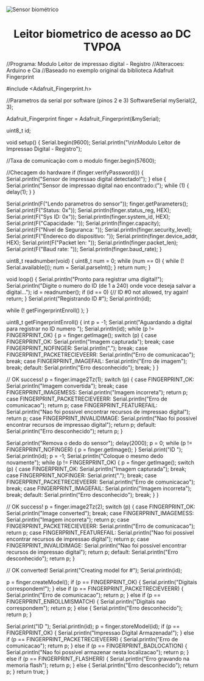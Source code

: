 ![Sensor biométrico](https://github.com/ElisandroSoares/ElisandroSoares/assets/142903512/7859cb6f-b370-497d-be42-9d6a362f6e4a)

<h1 align="center"> Leitor biometrico de acesso ao DC TVPOA </h1>

//Programa: Modulo Leitor de impressao digital - Registro
//Alteracoes: Arduino e Cia
//Baseado no exemplo original da biblioteca Adafruit Fingerprint

#include <Adafruit_Fingerprint.h>

//Parametros da serial por software (pinos 2 e 3)
SoftwareSerial mySerial(2, 3);

Adafruit_Fingerprint finger = Adafruit_Fingerprint(&mySerial);

uint8_t id;

void setup()
{
  Serial.begin(9600);
  Serial.println("\n\nModulo Leitor de Impressao Digital - Registro");

  //Taxa de comunicação com o modulo
  finger.begin(57600);

  //Checagem do hardware
  if (finger.verifyPassword()) {
    Serial.println("Sensor de impressao digital detectado!");
  } else {
    Serial.println("Sensor de impressao digital nao encontrado:(");
    while (1) {
      delay(1);
    }
  }

  Serial.println(F("Lendo parametros do sensor"));
  finger.getParameters();
  Serial.print(F("Status: 0x")); Serial.println(finger.status_reg, HEX);
  Serial.print(F("Sys ID: 0x")); Serial.println(finger.system_id, HEX);
  Serial.print(F("Capacidade: ")); Serial.println(finger.capacity);
  Serial.print(F("Nivel de Seguranca: ")); Serial.println(finger.security_level);
  Serial.print(F("Endereco do dispositivo: ")); Serial.println(finger.device_addr, HEX);
  Serial.print(F("Packet len: ")); Serial.println(finger.packet_len);
  Serial.print(F("Baud rate: ")); Serial.println(finger.baud_rate);
}

uint8_t readnumber(void)
{
  uint8_t num = 0;
  while (num == 0) {
    while (! Serial.available());
    num = Serial.parseInt();
  }
  return num;
}

void loop()
{
  Serial.println("Pronto para registrar uma digital!");
  Serial.println("Digite o numero do ID (de 1 a 240) onde voce deseja salvar a digital...");
  id = readnumber();
  if (id == 0) {// ID #0 not allowed, try again!
    return;
  }
  Serial.print("Registrando ID #");
  Serial.println(id);

  while (!  getFingerprintEnroll() );
}

uint8_t getFingerprintEnroll()
{
  int p = -1;
  Serial.print("Aguardando a digital para registrar no ID numero "); Serial.println(id);
  while (p != FINGERPRINT_OK) {
    p = finger.getImage();
    switch (p) {
      case FINGERPRINT_OK:
        Serial.println("Imagem capturada");
        break;
      case FINGERPRINT_NOFINGER:
        Serial.println(".");
        break;
      case FINGERPRINT_PACKETRECIEVEERR:
        Serial.println("Erro de comunicacao");
        break;
      case FINGERPRINT_IMAGEFAIL:
        Serial.println("Erro de imagem");
        break;
      default:
        Serial.println("Erro desconhecido");
        break;
    }
  }

  // OK success!
  p = finger.image2Tz(1);
  switch (p)
  {
    case FINGERPRINT_OK:
      Serial.println("Imagem convertida");
      break;
    case FINGERPRINT_IMAGEMESS:
      Serial.println("Imagem incorreta");
      return p;
    case FINGERPRINT_PACKETRECIEVEERR:
      Serial.println("Erro de comunicacao");
      return p;
    case FINGERPRINT_FEATUREFAIL:
      Serial.println("Nao foi possivel encontrar recursos de impressao digital");
      return p;
    case FINGERPRINT_INVALIDIMAGE:
      Serial.println("Nao foi possivel encontrar recursos de impressao digital");
      return p;
    default:
      Serial.println("Erro desconhecido");
      return p;
  }

  Serial.println("Remova o dedo do sensor");
  delay(2000);
  p = 0;
  while (p != FINGERPRINT_NOFINGER) {
    p = finger.getImage();
  }
  Serial.print("ID "); Serial.println(id);
  p = -1;
  Serial.println("Coloque o mesmo dedo novamente");
  while (p != FINGERPRINT_OK) {
    p = finger.getImage();
    switch (p) {
      case FINGERPRINT_OK:
        Serial.println("Imagem capturada");
        break;
      case FINGERPRINT_NOFINGER:
        Serial.print(".");
        break;
      case FINGERPRINT_PACKETRECIEVEERR:
        Serial.println("Erro de comunicacao");
        break;
      case FINGERPRINT_IMAGEFAIL:
        Serial.println("Imagem incorreta");
        break;
      default:
        Serial.println("Erro desconhecido");
        break;
    }
  }

  // OK success!
  p = finger.image2Tz(2);
  switch (p) {
    case FINGERPRINT_OK:
      Serial.println("Image converted");
      break;
    case FINGERPRINT_IMAGEMESS:
      Serial.println("Imagem incorreta");
      return p;
    case FINGERPRINT_PACKETRECIEVEERR:
      Serial.println("Erro de comunicacao");
      return p;
    case FINGERPRINT_FEATUREFAIL:
      Serial.println("Nao foi possivel encontrar recursos de impressao digital");
      return p;
    case FINGERPRINT_INVALIDIMAGE:
      Serial.println("Nao foi possivel encontrar recursos de impressao digital");
      return p;
    default:
      Serial.println("Erro desconhecido");
      return p;
  }

  // OK converted!
  Serial.print("Creating model for #");  Serial.println(id);

  p = finger.createModel();
  if (p == FINGERPRINT_OK) {
    Serial.println("Digitais correspondem!");
  } else if (p == FINGERPRINT_PACKETRECIEVEERR) {
    Serial.println("Erro de comunicacao");
    return p;
  } else if (p == FINGERPRINT_ENROLLMISMATCH) {
    Serial.println("Digitais nao correspondem");
    return p;
  } else {
    Serial.println("Erro desconhecido");
    return p;
  }

  Serial.print("ID "); Serial.println(id);
  p = finger.storeModel(id);
  if (p == FINGERPRINT_OK) {
    Serial.println("Impressao Digital Armazenada!");
  } else if (p == FINGERPRINT_PACKETRECIEVEERR) {
    Serial.println("Erro de comunicacao");
    return p;
  } else if (p == FINGERPRINT_BADLOCATION) {
    Serial.println("Nao foi possivel armazenar nesta localizacao");
    return p;
  } else if (p == FINGERPRINT_FLASHERR) {
    Serial.println("Erro gravando na memoria flash");
    return p;
  } else {
    Serial.println("Erro desconhecido");
    return p;
  }
  return true;
}
